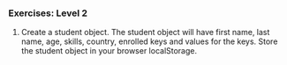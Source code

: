 ### Exercises: Level 2

1. Create a student object. The student object will have first name, last name, age, skills, country, enrolled keys and values for the keys. Store the student object in your browser localStorage.
